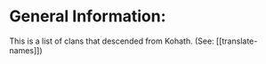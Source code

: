# General Information:

This is a list of clans that descended from Kohath. (See: [[translate-names]])